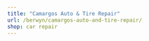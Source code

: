 ```yaml
---
title: "Camargos Auto & Tire Repair"
url: /berwyn/camargos-auto-and-tire-repair/
shop: car repair
---
```


